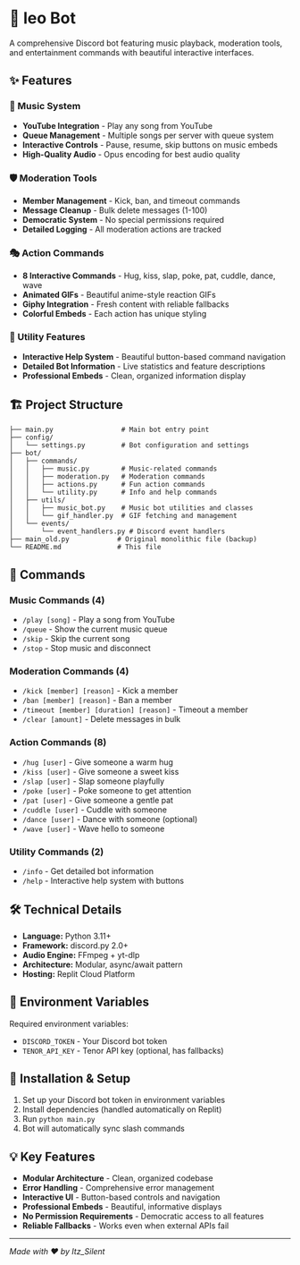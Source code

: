 # 🎵 leo Bot

A comprehensive Discord bot featuring music playback, moderation tools, and entertainment commands with beautiful interactive interfaces.

## ✨ Features

### 🎵 Music System
- **YouTube Integration** - Play any song from YouTube
- **Queue Management** - Multiple songs per server with queue system
- **Interactive Controls** - Pause, resume, skip buttons on music embeds
- **High-Quality Audio** - Opus encoding for best audio quality

### 🛡️ Moderation Tools
- **Member Management** - Kick, ban, and timeout commands
- **Message Cleanup** - Bulk delete messages (1-100)
- **Democratic System** - No special permissions required
- **Detailed Logging** - All moderation actions are tracked

### 🎭 Action Commands
- **8 Interactive Commands** - Hug, kiss, slap, poke, pat, cuddle, dance, wave
- **Animated GIFs** - Beautiful anime-style reaction GIFs
- **Giphy Integration** - Fresh content with reliable fallbacks
- **Colorful Embeds** - Each action has unique styling

### 🔧 Utility Features
- **Interactive Help System** - Beautiful button-based command navigation
- **Detailed Bot Information** - Live statistics and feature descriptions
- **Professional Embeds** - Clean, organized information display

## 🏗️ Project Structure

```
├── main.py                 # Main bot entry point
├── config/
│   └── settings.py         # Bot configuration and settings
├── bot/
│   ├── commands/
│   │   ├── music.py        # Music-related commands
│   │   ├── moderation.py   # Moderation commands
│   │   ├── actions.py      # Fun action commands
│   │   └── utility.py      # Info and help commands
│   ├── utils/
│   │   ├── music_bot.py    # Music bot utilities and classes
│   │   └── gif_handler.py  # GIF fetching and management
│   └── events/
│       └── event_handlers.py # Discord event handlers
├── main_old.py            # Original monolithic file (backup)
└── README.md              # This file
```

## 🚀 Commands

### Music Commands (4)
- `/play [song]` - Play a song from YouTube
- `/queue` - Show the current music queue
- `/skip` - Skip the current song
- `/stop` - Stop music and disconnect

### Moderation Commands (4)
- `/kick [member] [reason]` - Kick a member
- `/ban [member] [reason]` - Ban a member
- `/timeout [member] [duration] [reason]` - Timeout a member
- `/clear [amount]` - Delete messages in bulk

### Action Commands (8)
- `/hug [user]` - Give someone a warm hug
- `/kiss [user]` - Give someone a sweet kiss
- `/slap [user]` - Slap someone playfully
- `/poke [user]` - Poke someone to get attention
- `/pat [user]` - Give someone a gentle pat
- `/cuddle [user]` - Cuddle with someone
- `/dance [user]` - Dance with someone (optional)
- `/wave [user]` - Wave hello to someone

### Utility Commands (2)
- `/info` - Get detailed bot information
- `/help` - Interactive help system with buttons

## 🛠️ Technical Details

- **Language:** Python 3.11+
- **Framework:** discord.py 2.0+
- **Audio Engine:** FFmpeg + yt-dlp
- **Architecture:** Modular, async/await pattern
- **Hosting:** Replit Cloud Platform

## 📝 Environment Variables

Required environment variables:
- `DISCORD_TOKEN` - Your Discord bot token
- `TENOR_API_KEY` - Tenor API key (optional, has fallbacks)

## 🎯 Installation & Setup

1. Set up your Discord bot token in environment variables
2. Install dependencies (handled automatically on Replit)
3. Run `python main.py`
4. Bot will automatically sync slash commands

## 💡 Key Features

- **Modular Architecture** - Clean, organized codebase
- **Error Handling** - Comprehensive error management
- **Interactive UI** - Button-based controls and navigation
- **Professional Embeds** - Beautiful, informative displays
- **No Permission Requirements** - Democratic access to all features
- **Reliable Fallbacks** - Works even when external APIs fail

---

*Made with ❤️ by Itz_Silent*
